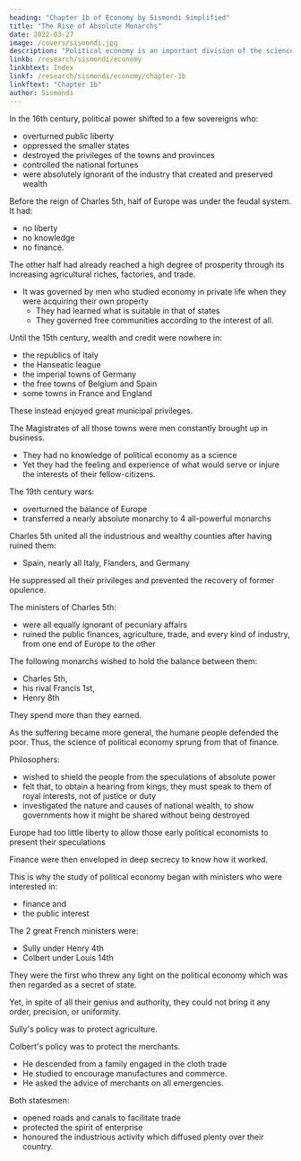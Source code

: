 ```yaml
---
heading: "Chapter 1b of Economy by Sismondi Simplified"
title: "The Rise of Absolute Monarchs"
date: 2022-03-27
image: /covers/sismondi.jpg
description: "Political economy is an important division of the science of government. The object of government is the happiness of men, united in society"
linkb: /research/sismondi/economy
linkbtext: Index
linkf: /research/sismondi/economy/chapter-1b
linkftext: "Chapter 1b"
author: Sismondi
---
```




In the 16th century, political power shifted to a few sovereigns who:
- overturned public liberty
- oppressed the smaller states
- destroyed the privileges of the towns and provinces
- controlled the national fortunes
- were absolutely ignorant of the industry that created and preserved wealth
 
Before the reign of Charles 5th, half of Europe was under the feudal system. It had:
- no liberty
- no knowledge
- no finance. 

The other half had already reached a high degree of prosperity through its increasing agricultural riches, factories, and trade. 
- It was governed by men who studied economy in private life when they were acquiring their own property
  - They had learned what is suitable in that of states
  - They governed free communities according to the interest of all.

Until the 15th century, wealth and credit were nowhere in:
- the republics of Italy
- the Hanseatic league
- the imperial towns of Germany
- the free towns of Belgium and Spain
- some towns in France and England

These instead enjoyed great municipal privileges. 

The Magistrates of all those towns were men constantly brought up in business. 
- They had no knowledge of political economy as a science
- Yet they had the feeling and experience of what would serve or injure the interests of their fellow-citizens.

The 19th century wars:
- overturned the balance of Europe
- transferred a nearly absolute monarchy to 4 all-powerful monarchs

Charles 5th united all the industrious and wealthy counties after having ruined them:
- Spain, nearly all Italy, Flanders, and Germany

He suppressed all their privileges and prevented the recovery of former opulence. 

<!-- The most absolute kings can no more govern by themselves, than kings whose authority is limited by laws.  -->

<!-- The former transmit their power to ministers whom they themselves select, in place of taking such as would be nominated by the popular confidence. But they find them among a class of persons different from that in which free governments find them. In the eyes of an absolute king, the first quality of a statesman is his being in possession of a rank so high that he may have lived in noble indolence, or at least in absolute ignorance of domestic economy.  -->

The ministers of Charles 5th: <!-- , whatever talents they show for negotiation and intrigue, --> 
- were all equally ignorant of pecuniary affairs
- ruined the public finances, agriculture, trade, and every kind of industry, from one end of Europe to the other
<!-- ; they made the people feel the difference, which might indeed have been anticipated, between their ignorance and the practical knowledge of republican magistrates. -->

The following monarchs wished to hold the balance between them:
- Charles 5th,
- his rival Francis 1st,
- Henry 8th

They spend more than they earned. 

<!--  the ambition nf their successors, and the obstinacy of the house of Austria, which continued to maintain a destructive system of warfare during more than a hundred years, caused those expenses, in spite of the public poverty, to go on increasing.  -->

As the suffering became more general, the humane people defended the poor. Thus, the science of political economy sprung from that of finance. 

<!--  f humanity felt more deeply the obligation laid on them to undertake the defence of the poor. By an order of sequence opposite to the natural progress of ideas,  -->

Philosophers:
- wished to shield the people from the speculations of absolute power
- felt that, to obtain a hearing from kings, they must speak to them of royal interests, not of justice or duty 
- investigated the nature and causes of national wealth, to show governments how it might be shared without being destroyed

Europe had too little liberty to allow those early <!--  who first occupied themselves with --> political economists to present their speculations

Finance were then enveloped in deep secrecy to know how it worked.  <!-- to admit of men, not engaged in public business, knowing facts enough to form the basis of general rules.  -->

This is why the study of political economy began with ministers who were interested in:
- finance and 
- the public interest 

<!-- when once it had fortunately happened that kings put men at the head of their finances, who combined talents with justice and love of the public weal.  -->

The 2 great French ministers were:
- Sully under Henry 4th
- Colbert under Louis 14th

They were the first who threw any light on the political economy which was then regarded as a secret of state. <!-- , in which mystery had engendered and concealed the greatest absurdities. --> 

Yet, in spite of all their genius and authority, they could not bring it any order, precision, or uniformity. 

<!--  into this branch of government. Both of them, however, not only repressed the frightful spoliations of the revenue farmers, and by their protection communicated some degree of security to private fortunes; but likewise dimly perceived the true sources of national prosperity, and busied themselves with efforts to make them flow more abundantly.  -->

Sully's policy was to protect agriculture. 

<!-- He used to say that pasturage and husbandry wee the two beasts of the state. --> 

Colbert's policy was to protect the merchants. 
- He descended from a family engaged in the cloth trade
- He studied to encourage manufactures and commerce.
- He asked the advice of merchants on all emergencies. 

Both statesmen:
- opened roads and canals to facilitate trade
- protected the spirit of enterprise
- honoured the industrious activity which diffused plenty over their country.
